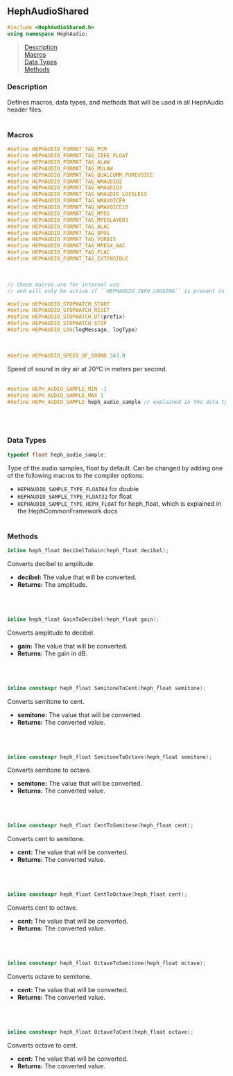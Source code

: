 ## HephAudioShared
```c++
#include <HephAudioShared.h>
using namespace HephAudio;
```

> [Description](#description)<br>
[Macros](#macros)<br>
[Data Types](#data-types)<br>
[Methods](#methods)

### Description
Defines macros, data types, and methods that will be used in all HephAudio header files.
<br><br>

### Macros
```c++
#define HEPHAUDIO_FORMAT_TAG_PCM
#define HEPHAUDIO_FORMAT_TAG_IEEE_FLOAT
#define HEPHAUDIO_FORMAT_TAG_ALAW
#define HEPHAUDIO_FORMAT_TAG_MULAW
#define HEPHAUDIO_FORMAT_TAG_QUALCOMM_PUREVOICE
#define HEPHAUDIO_FORMAT_TAG_WMAUDIO2
#define HEPHAUDIO_FORMAT_TAG_WMAUDIO3
#define HEPHAUDIO_FORMAT_TAG_WMAUDIO_LOSSLESS
#define HEPHAUDIO_FORMAT_TAG_WMAVOICE9
#define HEPHAUDIO_FORMAT_TAG_WMAVOICE10
#define HEPHAUDIO_FORMAT_TAG_MPEG
#define HEPHAUDIO_FORMAT_TAG_MPEGLAYER3
#define HEPHAUDIO_FORMAT_TAG_ALAC
#define HEPHAUDIO_FORMAT_TAG_OPUS
#define HEPHAUDIO_FORMAT_TAG_VORBIS
#define HEPHAUDIO_FORMAT_TAG_MPEG4_AAC
#define HEPHAUDIO_FORMAT_TAG_FLAC
#define HEPHAUDIO_FORMAT_TAG_EXTENSIBLE
```
<br>

```c++
// these macros are for internal use
// and will only be active if ``HEPHAUDIO_INFO_LOGGING`` is present in the compiler options
  
#define HEPHAUDIO_STOPWATCH_START
#define HEPHAUDIO_STOPWATCH_RESET
#define HEPHAUDIO_STOPWATCH_DT(prefix)
#define HEPHAUDIO_STOPWATCH_STOP
#define HEPHAUDIO_LOG(logMessage, logType)
```
<br>

```c++
#define HEPHAUDIO_SPEED_OF_SOUND 343.0
```
Speed of sound in dry air at 20°C in meters per second.
<br><br>

```c++
#define HEPH_AUDIO_SAMPLE_MIN -1
#define HEPH_AUDIO_SAMPLE_MAX 1
#define HEPH_AUDIO_SAMPLE heph_audio_sample // explained in the data types section
```
  <br><br>
### Data Types
```c++
typedef float heph_audio_sample;
```
Type of the audio samples, float by default. Can be changed by adding one of the following macros to the compiler options:
- ``HEPHAUDIO_SAMPLE_TYPE_FLOAT64`` for double
- ``HEPHAUDIO_SAMPLE_TYPE_FLOAT32`` for float
- ``HEPHAUDIO_SAMPLE_TYPE_HEPH_FLOAT`` for heph_float, which is explained in the HephCommonFramework docs
<br><br>

### Methods
```c++
inline heph_float DecibelToGain(heph_float decibel);
```
Converts decibel to amplitude.
- **decibel:** The value that will be converted.
- **Returns:** The amplitude.
<br><br><br><br>
  
```c++
inline heph_float GainToDecibel(heph_float gain);
```
Converts amplitude to decibel.
- **gain:** The value that will be converted.
- **Returns:** The gain in dB.
<br><br><br><br>
  
```c++
inline constexpr heph_float SemitoneToCent(heph_float semitone);
```
Converts semitone to cent.
- **semitone:** The value that will be converted.
- **Returns:** The converted value.
<br><br><br><br>

```c++
inline constexpr heph_float SemitoneToOctave(heph_float semitone);
```
Converts semitone to octave.
- **semitone:** The value that will be converted.
- **Returns:** The converted value.
<br><br><br><br>

```c++
inline constexpr heph_float CentToSemitone(heph_float cent);
```
Converts cent to semitone.
- **cent:** The value that will be converted.
- **Returns:** The converted value.
<br><br><br><br>

```c++
inline constexpr heph_float CentToOctave(heph_float cent);
```
Converts cent to octave.
- **cent:** The value that will be converted.
- **Returns:** The converted value.
<br><br><br><br>

```c++
inline constexpr heph_float OctaveToSemitone(heph_float octave);
```
Converts octave to semitone.
- **cent:** The value that will be converted.
- **Returns:** The converted value.
<br><br><br><br>

```c++
inline constexpr heph_float OctaveToCent(heph_float octave);
```
Converts octave to cent.
- **cent:** The value that will be converted.
- **Returns:** The converted value.
